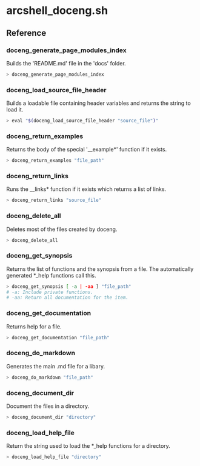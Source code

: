 # arcshell_doceng.sh

## Reference


### doceng_generate_page_modules_index
Builds the 'README.md' file in the 'docs' folder.
```bash
> doceng_generate_page_modules_index
```

### doceng_load_source_file_header
Builds a loadable file containing header variables and returns the string to load it.
```bash
> eval "$(doceng_load_source_file_header "source_file")"
```

### doceng_return_examples
Returns the body of the special '__example*' function if it exists.
```bash
> doceng_return_examples "file_path"
```

### doceng_return_links
Runs the __links* function if it exists which returns a list of links.
```bash
> doceng_return_links "source_file"
```

### doceng_delete_all
Deletes most of the files created by doceng.
```bash
> doceng_delete_all
```

### doceng_get_synopsis
Returns the list of functions and the synopsis from a file. The automatically generated *_help functions call this.
```bash
> doceng_get_synopsis [ -a | -aa ] "file_path"
# -a: Include private functions.
# -aa: Return all documentation for the item.
```

### doceng_get_documentation
Returns help for a file.
```bash
> doceng_get_documentation "file_path"
```

### doceng_do_markdown
Generates the main .md file for a libary.
```bash
> doceng_do_markdown "file_path"
```

### doceng_document_dir
Document the files in a directory.
```bash
> doceng_document_dir "directory"
```

### doceng_load_help_file
Return the string used to load the *_help functions for a directory.
```bash
> doceng_load_help_file "directory"
```

